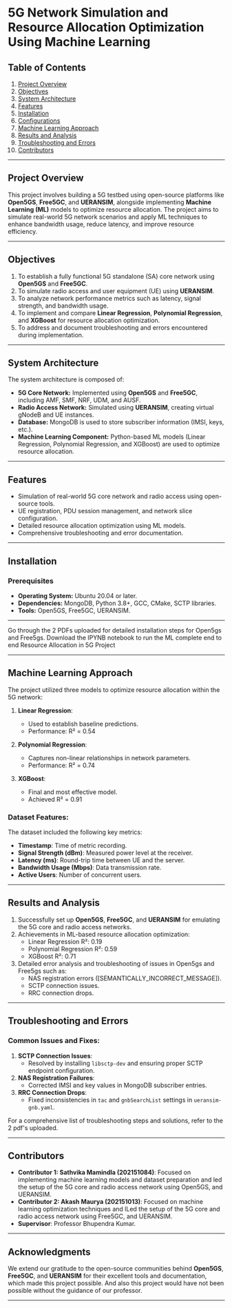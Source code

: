 # 5G Network Simulation and Resource Allocation Optimization Using Machine Learning

## Table of Contents
1. [Project Overview](#project-overview)
2. [Objectives](#objectives)
3. [System Architecture](#system-architecture)
4. [Features](#features)
5. [Installation](#installation)
6. [Configurations](#configurations)
7. [Machine Learning Approach](#machine-learning-approach)
8. [Results and Analysis](#results-and-analysis)
9. [Troubleshooting and Errors](#troubleshooting-and-errors)
10. [Contributors](#contributors)

---

## Project Overview
This project involves building a 5G testbed using open-source platforms like **Open5GS**, **Free5GC**, and **UERANSIM**, alongside implementing **Machine Learning (ML)** models to optimize resource allocation. The project aims to simulate real-world 5G network scenarios and apply ML techniques to enhance bandwidth usage, reduce latency, and improve resource efficiency.

---

## Objectives
1. To establish a fully functional 5G standalone (SA) core network using **Open5GS** and **Free5GC**.
2. To simulate radio access and user equipment (UE) using **UERANSIM**.
3. To analyze network performance metrics such as latency, signal strength, and bandwidth usage.
4. To implement and compare **Linear Regression**, **Polynomial Regression**, and **XGBoost** for resource allocation optimization.
5. To address and document troubleshooting and errors encountered during implementation.

---

## System Architecture
The system architecture is composed of:
- **5G Core Network:** Implemented using **Open5GS** and **Free5GC**, including AMF, SMF, NRF, UDM, and AUSF.
- **Radio Access Network:** Simulated using **UERANSIM**, creating virtual gNodeB and UE instances.
- **Database:** MongoDB is used to store subscriber information (IMSI, keys, etc.).
- **Machine Learning Component:** Python-based ML models (Linear Regression, Polynomial Regression, and XGBoost) are used to optimize resource allocation.

---

## Features
- Simulation of real-world 5G core network and radio access using open-source tools.
- UE registration, PDU session management, and network slice configuration.
- Detailed resource allocation optimization using ML models.
- Comprehensive troubleshooting and error documentation.

---

## Installation
### Prerequisites
- **Operating System:** Ubuntu 20.04 or later.
- **Dependencies:** MongoDB, Python 3.8+, GCC, CMake, SCTP libraries.
- **Tools:** Open5GS, Free5GC, UERANSIM.

---

Go through the 2 PDFs uploaded for detailed installation steps for Open5gs and Free5gs.
Download the IPYNB notebook to run the ML complete end to end Resource Allocation in 5G Project

---

## Machine Learning Approach
The project utilized three models to optimize resource allocation within the 5G network:

1. **Linear Regression**: 
   - Used to establish baseline predictions.
   - Performance: R² = 0.54

2. **Polynomial Regression**:
   - Captures non-linear relationships in network parameters.
   - Performance: R² = 0.74

3. **XGBoost**:
   - Final and most effective model.
   - Achieved R² = 0.91

### Dataset Features:
The dataset included the following key metrics:
- **Timestamp**: Time of metric recording.
- **Signal Strength (dBm)**: Measured power level at the receiver.
- **Latency (ms)**: Round-trip time between UE and the server.
- **Bandwidth Usage (Mbps)**: Data transmission rate.
- **Active Users**: Number of concurrent users.

---

## Results and Analysis
1. Successfully set up **Open5GS**, **Free5GC**, and **UERANSIM** for emulating the 5G core and radio access networks.
2. Achievements in ML-based resource allocation optimization:
   - Linear Regression R²: 0.19
   - Polynomial Regression R²: 0.59
   - XGBoost R²: 0.71
3. Detailed error analysis and troubleshooting of issues in Open5gs and Free5gs such as:
   - NAS registration errors ([SEMANTICALLY_INCORRECT_MESSAGE]).
   - SCTP connection issues.
   - RRC connection drops.

---

## Troubleshooting and Errors
### Common Issues and Fixes:
1. **SCTP Connection Issues**:
   - Resolved by installing `libsctp-dev` and ensuring proper SCTP endpoint configuration.
2. **NAS Registration Failures**:
   - Corrected IMSI and key values in MongoDB subscriber entries.
3. **RRC Connection Drops**:
   - Fixed inconsistencies in `tac` and `gnbSearchList` settings in `ueransim-gnb.yaml`.

For a comprehensive list of troubleshooting steps and solutions, refer to the 2 pdf's uploaded.

---

## Contributors
- **Contributor 1: Sathvika Mamindla (202151084)**: Focused on implementing machine learning models and dataset preparation and led the setup of the 5G core and radio access network using Open5GS, and UERANSIM.
- **Contributor 2: Akash Maurya (202151013)**: Focused on machine learning optimization techniques and lLed the setup of the 5G core and radio access network using Free5GC, and UERANSIM.
- **Supervisor**: Professor Bhupendra Kumar.

---

## Acknowledgments
We extend our gratitude to the open-source communities behind **Open5GS**, **Free5GC**, and **UERANSIM** for their excellent tools and documentation, which made this project possible. And also this project would have not been possible without the guidance of our professor.

---
